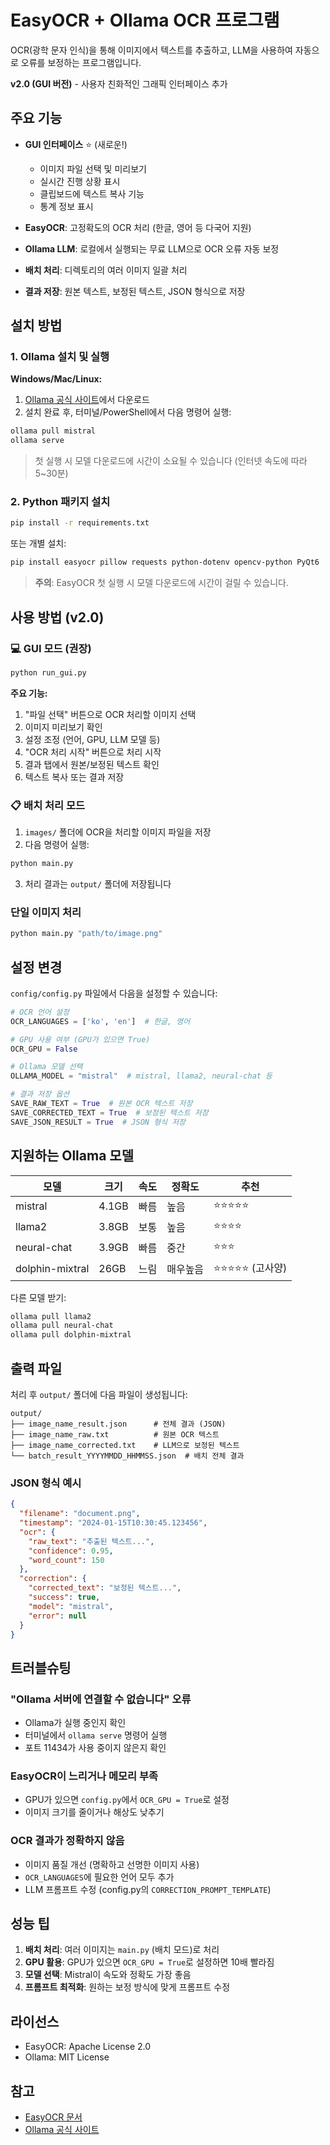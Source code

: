 # EasyOCR + Ollama OCR 프로그램

OCR(광학 문자 인식)을 통해 이미지에서 텍스트를 추출하고, LLM을 사용하여 자동으로 오류를 보정하는 프로그램입니다.

**v2.0 (GUI 버전)** - 사용자 친화적인 그래픽 인터페이스 추가

## 주요 기능

- **GUI 인터페이스** ⭐ (새로운!)
  - 이미지 파일 선택 및 미리보기
  - 실시간 진행 상황 표시
  - 클립보드에 텍스트 복사 기능
  - 통계 정보 표시
  
- **EasyOCR**: 고정확도의 OCR 처리 (한글, 영어 등 다국어 지원)
- **Ollama LLM**: 로컬에서 실행되는 무료 LLM으로 OCR 오류 자동 보정
- **배치 처리**: 디렉토리의 여러 이미지 일괄 처리
- **결과 저장**: 원본 텍스트, 보정된 텍스트, JSON 형식으로 저장

## 설치 방법

### 1. Ollama 설치 및 실행

**Windows/Mac/Linux:**
1. [Ollama 공식 사이트](https://ollama.ai)에서 다운로드
2. 설치 완료 후, 터미널/PowerShell에서 다음 명령어 실행:

```bash
ollama pull mistral
ollama serve
```

> 첫 실행 시 모델 다운로드에 시간이 소요될 수 있습니다 (인터넷 속도에 따라 5~30분)

### 2. Python 패키지 설치

```bash
pip install -r requirements.txt
```

또는 개별 설치:

```bash
pip install easyocr pillow requests python-dotenv opencv-python PyQt6
```

> **주의**: EasyOCR 첫 실행 시 모델 다운로드에 시간이 걸릴 수 있습니다.

## 사용 방법 (v2.0)

### 💻 GUI 모드 (권장)

```bash
python run_gui.py
```

**주요 기능:**
1. "파일 선택" 버튼으로 OCR 처리할 이미지 선택
2. 이미지 미리보기 확인
3. 설정 조정 (언어, GPU, LLM 모델 등)
4. "OCR 처리 시작" 버튼으로 처리 시작
5. 결과 탭에서 원본/보정된 텍스트 확인
6. 텍스트 복사 또는 결과 저장

### 📋 배치 처리 모드

1. `images/` 폴더에 OCR을 처리할 이미지 파일을 저장
2. 다음 명령어 실행:

```bash
python main.py
```

3. 처리 결과는 `output/` 폴더에 저장됩니다

### 단일 이미지 처리

```bash
python main.py "path/to/image.png"
```

## 설정 변경

`config/config.py` 파일에서 다음을 설정할 수 있습니다:

```python
# OCR 언어 설정
OCR_LANGUAGES = ['ko', 'en']  # 한글, 영어

# GPU 사용 여부 (GPU가 있으면 True)
OCR_GPU = False

# Ollama 모델 선택
OLLAMA_MODEL = "mistral"  # mistral, llama2, neural-chat 등

# 결과 저장 옵션
SAVE_RAW_TEXT = True  # 원본 OCR 텍스트 저장
SAVE_CORRECTED_TEXT = True  # 보정된 텍스트 저장
SAVE_JSON_RESULT = True  # JSON 형식 저장
```

## 지원하는 Ollama 모델

| 모델 | 크기 | 속도 | 정확도 | 추천 |
|------|------|------|--------|------|
| mistral | 4.1GB | 빠름 | 높음 | ⭐⭐⭐⭐⭐ |
| llama2 | 3.8GB | 보통 | 높음 | ⭐⭐⭐⭐ |
| neural-chat | 3.9GB | 빠름 | 중간 | ⭐⭐⭐ |
| dolphin-mixtral | 26GB | 느림 | 매우높음 | ⭐⭐⭐⭐⭐ (고사양) |

다른 모델 받기:
```bash
ollama pull llama2
ollama pull neural-chat
ollama pull dolphin-mixtral
```

## 출력 파일

처리 후 `output/` 폴더에 다음 파일이 생성됩니다:

```
output/
├── image_name_result.json      # 전체 결과 (JSON)
├── image_name_raw.txt          # 원본 OCR 텍스트
├── image_name_corrected.txt    # LLM으로 보정된 텍스트
└── batch_result_YYYYMMDD_HHMMSS.json  # 배치 전체 결과
```

### JSON 형식 예시

```json
{
  "filename": "document.png",
  "timestamp": "2024-01-15T10:30:45.123456",
  "ocr": {
    "raw_text": "추출된 텍스트...",
    "confidence": 0.95,
    "word_count": 150
  },
  "correction": {
    "corrected_text": "보정된 텍스트...",
    "success": true,
    "model": "mistral",
    "error": null
  }
}
```

## 트러블슈팅

### "Ollama 서버에 연결할 수 없습니다" 오류

- Ollama가 실행 중인지 확인
- 터미널에서 `ollama serve` 명령어 실행
- 포트 11434가 사용 중이지 않은지 확인

### EasyOCR이 느리거나 메모리 부족

- GPU가 있으면 `config.py`에서 `OCR_GPU = True`로 설정
- 이미지 크기를 줄이거나 해상도 낮추기

### OCR 결과가 정확하지 않음

- 이미지 품질 개선 (명확하고 선명한 이미지 사용)
- `OCR_LANGUAGES`에 필요한 언어 모두 추가
- LLM 프롬프트 수정 (config.py의 `CORRECTION_PROMPT_TEMPLATE`)

## 성능 팁

1. **배치 처리**: 여러 이미지는 `main.py` (배치 모드)로 처리
2. **GPU 활용**: GPU가 있으면 `OCR_GPU = True`로 설정하면 10배 빨라짐
3. **모델 선택**: Mistral이 속도와 정확도 가장 좋음
4. **프롬프트 최적화**: 원하는 보정 방식에 맞게 프롬프트 수정

## 라이선스

- EasyOCR: Apache License 2.0
- Ollama: MIT License

## 참고

- [EasyOCR 문서](https://github.com/JaidedAI/EasyOCR)
- [Ollama 공식 사이트](https://ollama.ai)

